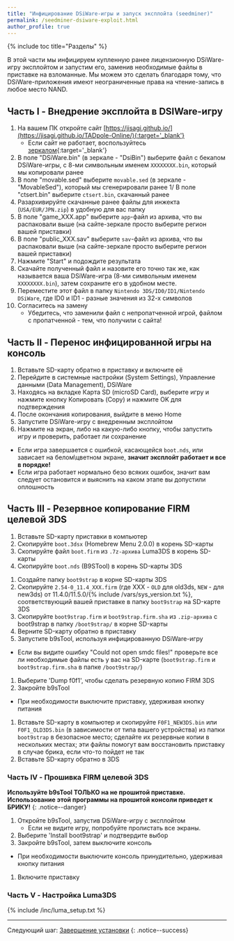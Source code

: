 ```yaml
---
title: "Инфицирование DSiWare-игры и запуск эксплойта (seedminer)"
permalink: /seedminer-dsiware-exploit.html
author_profile: true
---
```


{% include toc title="Разделы" %}

В этой части мы инфицируем купленную ранее лицензионную DSiWare-игру эксплойтом и запустим его, заменив необходимые файлы в приставке на взломанные. Мы можем это сделать благодаря тому, что DSiWare-приложения имеют неограниченные права на чтение-запись в любое место NAND. 

## Часть I - Внедрение эксплойта в DSIWare-игру

1. На вашем ПК откройте сайт [https://jisagi.github.io/](https://jisagi.github.io/TADpole-Online/){:target='_blank'}
	* Если сайт не работает, воспользуйтесь [зеркалом](https://jenkins.nelthorya.net/job/DSIHaxInjector/build){:target='_blank'}
1. В поле "DSiWare.bin" (в зеркале - "DsiBin") выберите файл с бекапом DSiWare-игры, с 8-ми символьным именем `XXXXXXXX.bin`, который мы копировали ранее
1. В поле "movable.sed" выберите `movable.sed` (в зеркале - "MovableSed"), который мы сгенерировали ранее
1/ В поле "ctsert.bin" выберите `ctsert.bin`, скачанный ранее
1. Разархивируйте скачанные ранее файлы для инжекта (`USA/EUR/JPN.zip`) в удобную для вас папку 
1. В поле "game_XXX.app" выберите `app`-файл из архива, что вы распаковали выше (на сайте-зеркале просто выберите регион вашей приставки)
1. В поле "public_XXX.sav" выберите `sav`-файл из архива, что вы распаковали выше (на сайте-зеркале просто выберите регион вашей приставки)
1. Нажмите "Start" и подождите результата
1. Скачайте полученный файл и назовите его точно так же, как называется ваша DSiWare-игра (8-ми символьным именем `XXXXXXXX.bin`), затем сохраните его в удобном месте.
1. Переместите этот файл в папку `Nintendo 3DS/ID0/ID1/Nintendo DSiWare`, где ID0 и ID1 - разные значения из 32-х символов
1. Согласитесь на замену 
	* Убедитесь, что заменили файл с непропатченной игрой, файлом с пропатченной - тем, что получили с сайта!
  
## Часть II - Перенос инфицированной игры на консоль

1. Вставьте SD-карту обратно в приставку и включите её
1. Перейдите в системные настройки (System Settings), Управление данными (Data Management), DSiWare
1. Находясь на вкладке Карта SD (microSD Card), выберите игру и нажмите кнопку Копировать (Copy) и нажмите OK для подтверждения 
1. После окончания копирования, выйдите в меню Home
1. Запустите DSiWare-игру с внедренным эксплойтом
1. Нажмите на экран, либо на какую-либо кнопку, чтобы запустить игру и проверить, работает ли сохранение
  + Если игра завершается с ошибкой, касающейся `boot.nds`, или зависает на белом\цветном экране, **значит эксплойт работает и все в порядке!**
  + Если игра работает нормально безо всяких ошибок, значит вам следует остановится и выяснить на каком этапе вы допустили оплошность

## Часть III - Резервное копирование FIRM целевой 3DS

1. Вставьте SD-карту приставки в компьютер
1. Скопируйте `boot.3dsx` (Homebrew Menu 2.0.0) в корень SD-карты
1. Скопируйте файл `boot.firm` из `.7z-архива` Luma3DS в корень SD-карты
1. Скопируйте `boot.nds` (B9STool) в корень SD-карты 3DS
<!-- 1. Скопируйте `boot.3dsx` (OCS) в корень SD-карты -->
1. Создайте папку `boot9strap` в корне SD-карты 3DS
1. Скопируйте `2.54-0_11.4_XXX.firm` (где XXX - `OLD` для old3ds, `NEW` - для new3ds) от 11.4.0/11.5.0/{% include /vars/sys_version.txt %}, соответствующий вашей приставке в папку `boot9strap` на SD-карте 3DS
1. Скопируйте `boot9strap.firm` и `boot9strap.firm.sha` из `.zip-архива` с boot9strap в папку `/boot9strap/` в корне SD-карты
1. Верните SD-карту обратно в приставку
1. Запустите b9sTool, используя инфицированную DSiWare-игру
  + Если вы видите ошибку "Could not open smdc files!" проверьте все ли необходимые файлы есть у вас на SD-карте (`boot9strap.firm` и `boot9strap.firm.sha` в папке `/boot9strap/`)
1. Выберите 'Dump f0f1', чтобы сделать резервную копию FIRM 3DS
1. Закройте b9sTool
  + При необходимости выключите приставку, удерживая кнопку питания
1. Вставьте SD-карту в компьютер и скопируйте `F0F1_NEW3DS.bin` или `F0F1_OLD3DS.bin` (в зависимости от типа вашего устройства) из папки `boot9strap` в безопасное место; сделайте их резервные копии в нескольких местах; эти файлы помогут вам восстановить приставку в случае брика, если что-то пойдет не так
1. Вставьте SD-карту обратно в 3DS

### Часть IV - Прошивка FIRM целевой 3DS

**Используйте b9sTool ТОЛЬКО на не прошитой приставке. Использование этой программы на прошитой консоли приведет к БРИКУ!**
{: .notice--danger}

1. Откройте b9sTool, запустив DSiWare-игру с эксплойтом
	+ Если не видите игру, попробуйте пролистать все экраны.
1. Выберите 'Install boot9strap' и подтвердите выбор
1. Закройте b9sTool, затем выключите консоль
  + При необходимости выключите консоль принудительно, удерживая кнопку питания
1. Включите приставку

### Часть V - Настройка Luma3DS

{% include /inc/luma_setup.txt %}
		
___
		
Следующий шаг: [Завершение установки](finalizing-setup)
{: .notice--success}